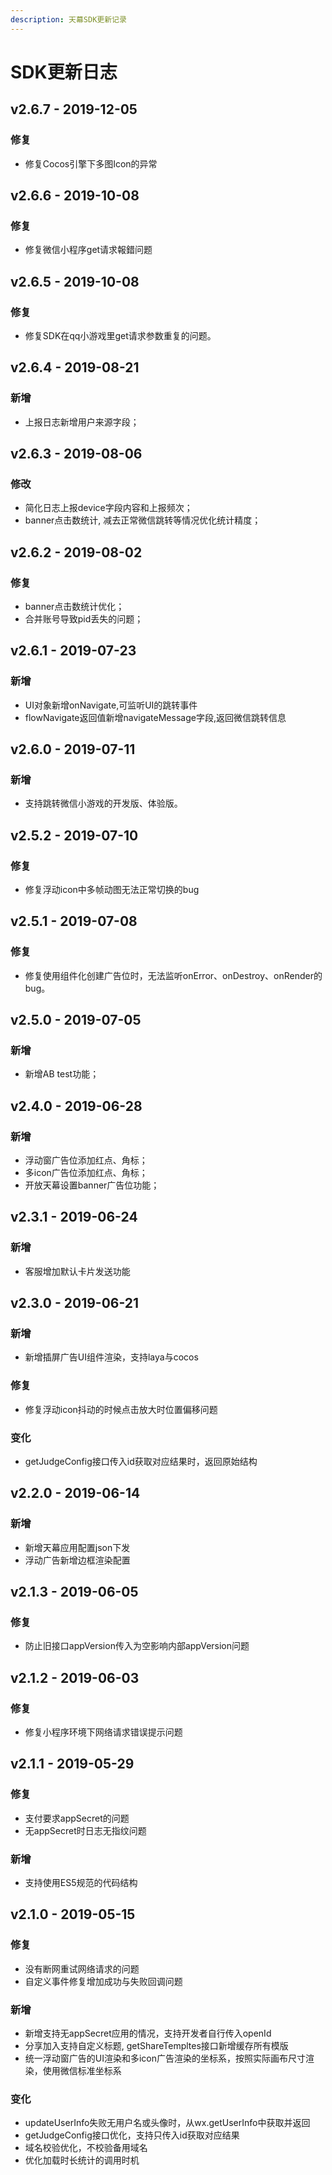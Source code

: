 ```yaml
---
description: 天幕SDK更新记录
---
```


# SDK更新日志

## v2.6.7 - 2019-12-05

### 修复

* 修复Cocos引擎下多图Icon的异常

## v2.6.6 - 2019-10-08

### 修复

* 修复微信小程序get请求報錯问题

## v2.6.5 - 2019-10-08

### 修复

* 修复SDK在qq小游戏里get请求参数重复的问题。

## v2.6.4 - 2019-08-21

### 新增

* 上报日志新增用户来源字段；

## v2.6.3 - 2019-08-06

### 修改

* 简化日志上报device字段内容和上报频次；
* banner点击数统计, 减去正常微信跳转等情况优化统计精度；

## v2.6.2 - 2019-08-02

### 修复

* banner点击数统计优化；
* 合并账号导致pid丢失的问题；

## v2.6.1 - 2019-07-23

### 新增

* UI对象新增onNavigate,可监听UI的跳转事件
* flowNavigate返回值新增navigateMessage字段,返回微信跳转信息

## v2.6.0 - 2019-07-11

### 新增

* 支持跳转微信小游戏的开发版、体验版。

## v2.5.2 - 2019-07-10

### 修复

* 修复浮动icon中多帧动图无法正常切换的bug

## v2.5.1 - 2019-07-08

### 修复

* 修复使用组件化创建广​告位时，无法监听onErr​or、onDestroy、onRender的bug。

## v2.5.0 - 2019-07-05

### 新增

* 新增AB test功能；

## v2.4.0 - 2019-06-28

### 新增

* 浮动窗广告位添加红点、角标；
* 多icon广告位添加红点、角标；
* 开放天幕设置banner广告位功能；

## v2.3.1 - 2019-06-24

### 新增

* 客服增加默认卡片发送功能

## v2.3.0 - 2019-06-21

### 新增

* 新增插屏广告UI组件渲染，支持laya与cocos

### 修复

* 修复浮动icon抖动的时候点击放大时位置偏移问题

### 变化

* getJudgeConfig接口传入id获取对应结果时，返回原始结构

## v2.2.0 - 2019-06-14

### 新增

* 新增天幕应用配置json下发
* 浮动广告新增边框渲染配置

## v2.1.3 - 2019-06-05

### 修复

* 防止旧接口appVersion传入为空影响内部appVersion问题

## v2.1.2 - 2019-06-03

### 修复

* 修复小程序环境下网络请求错误提示问题

## v2.1.1 - 2019-05-29

### 修复

* 支付要求appSecret的问题
* 无appSecret时日志无指纹问题

### 新增

* 支持使用ES5规范的代码结构

## v2.1.0 - 2019-05-15

### 修复

* 没有断网重试网络请求的问题
* 自定义事件修复增加成功与失败回调问题

### 新增

* 新增支持无appSecret应用的情况，支持开发者自行传入openId
* 分享加入支持自定义标题, getShareTempltes接口新增缓存所有模版
* 统一浮动窗广告的UI渲染和多icon广告渲染的坐标系，按照实际画布尺寸渲染，使用微信标准坐标系

### 变化

* updateUserInfo失败无用户名或头像时，从wx.getUserInfo中获取并返回
* getJudgeConfig接口优化，支持只传入id获取对应结果
* 域名校验优化，不校验备用域名
* 优化加载时长统计的调用时机

